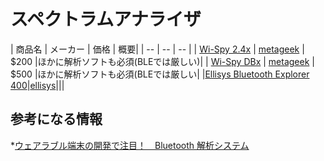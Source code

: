 # スペクトラムアナライザ


| 商品名 | メーカー | 価格 | 概要|
| -- | -- | -- |
| [Wi-Spy 2.4x](http://www.metageek.com/products/wi-spy/) | [metageek](http://www.metageek.com/store/catalog/) | $200 |ほかに解析ソフトも必須(BLEでは厳しい)|
| [Wi-Spy DBx](http://www.metageek.com/products/wi-spy/) | [metageek](http://www.metageek.com/store/catalog/) | $500 |ほかに解析ソフトも必須(BLEでは厳しい|
|[Ellisys Bluetooth Explorer 400](http://www.ellisys.com/products/bex400/)|[ellisys](http://www.ellisys.com/)|||


## 参考になる情報

*[ウェアラブル端末の開発で注目！　Bluetooth 解析システム](http://www.kumikomi.net/archives/2014/12/bluetooth.php)
